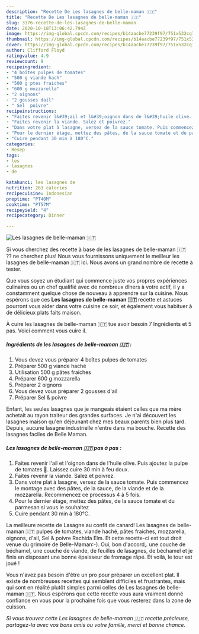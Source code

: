 ```yaml
---
description: "Recette De Les lasagnes de belle-maman 🇮🇹"
title: "Recette De Les lasagnes de belle-maman 🇮🇹"
slug: 3376-recette-de-les-lasagnes-de-belle-maman
date: 2020-10-18T13:06:42.794Z
image: https://img-global.cpcdn.com/recipes/b14aacbe77239f97/751x532cq70/les-lasagnes-de-belle-maman-🇮🇹-photo-principale-de-la-recette.jpg
thumbnail: https://img-global.cpcdn.com/recipes/b14aacbe77239f97/751x532cq70/les-lasagnes-de-belle-maman-🇮🇹-photo-principale-de-la-recette.jpg
cover: https://img-global.cpcdn.com/recipes/b14aacbe77239f97/751x532cq70/les-lasagnes-de-belle-maman-🇮🇹-photo-principale-de-la-recette.jpg
author: Clifford Floyd
ratingvalue: 4.9
reviewcount: 9
recipeingredient:
- "4 boîtes pulpes de tomates"
- "500 g viande hach"
- "500 g ptes fraiches"
- "600 g mozzarella"
- "2 oignons"
- "2 gousses dail"
- " Sel  poivre"
recipeinstructions:
- "Faites revenir l&#39;ail et l&#39;oignon dans de l&#39;huile olive. Puis ajoutez la pulpe de tomates 🍅. Laissez cuire 30 min à feu doux."
- "Faites revenir la viande. Salez et poivrez."
- "Dans votre plat à lasagne, versez de la sauce tomate. Puis commencez le montage avec des pâtes, de la sauce, de la viande et de la mozzarella. Recommencez ce processus 4 à 5 fois."
- "Pour le dernier étage, mettez des pâtes, de la sauce tomate et du parmesan si vous le souhaitez"
- "Cuire pendant 30 min à 180°C."
categories:
- Resep
tags:
- les
- lasagnes
- de

katakunci: les lasagnes de 
nutrition: 263 calories
recipecuisine: Indonesian
preptime: "PT40M"
cooktime: "PT57M"
recipeyield: "4"
recipecategory: Dinner

---
```



![Les lasagnes de belle-maman 🇮🇹](https://img-global.cpcdn.com/recipes/b14aacbe77239f97/751x532cq70/les-lasagnes-de-belle-maman-🇮🇹-photo-principale-de-la-recette.jpg)

Si vous cherchez des recette à base de les lasagnes de belle-maman 🇮🇹 ?? ne cherchez plus! Nous vous fournissons uniquement le meilleur les lasagnes de belle-maman 🇮🇹 ici. Nous avons un grand nombre de recette à tester.

Que vous soyez un étudiant qui commence juste vos propres expériences culinaires ou un chef qualifié avec de nombreux dîners à votre actif, il y a constamment quelque chose de nouveau à apprendre sur la cuisine. Nous espérons que ces <strong> Les lasagnes de belle-maman 🇮🇹 </strong> recette et astuces pourront vous aider dans votre cuisine ce soir, et également vous habituer à de délicieux plats faits maison.

<!--inarticleads1-->

À cuire les lasagnes de belle-maman 🇮🇹 tue avoir besoin 7 Ingrédients et 5 pas. Voici comment vous cuire il.

##### Ingrédients de les lasagnes de belle-maman 🇮🇹 :

1. Vous devez vous préparer 4 boîtes pulpes de tomates
1. Préparer 500 g viande haché
1. Utilisation 500 g pâtes fraiches
1. Préparer 600 g mozzarella
1. Préparer 2 oignons
1. Vous devez vous préparer 2 gousses d&#39;ail
1. Préparer  Sel &amp; poivre


Enfant, les seules lasagnes que je mangeais étaient celles que ma mère achetait au rayon traiteur des grandes surfaces. Je n&#39;ai découvert les lasagnes maison qu&#39;en déjeunant chez mes beaux parents bien plus tard. Depuis, aucune lasagne industrielle n&#39;entre dans ma bouche. Recette des lasagnes faciles de Belle Maman. 

<!--inarticleads2-->

##### Les lasagnes de belle-maman 🇮🇹 pas à pas :

1. Faites revenir l&#39;ail et l&#39;oignon dans de l&#39;huile olive. Puis ajoutez la pulpe de tomates 🍅. Laissez cuire 30 min à feu doux.
1. Faites revenir la viande. Salez et poivrez.
1. Dans votre plat à lasagne, versez de la sauce tomate. Puis commencez le montage avec des pâtes, de la sauce, de la viande et de la mozzarella. Recommencez ce processus 4 à 5 fois.
1. Pour le dernier étage, mettez des pâtes, de la sauce tomate et du parmesan si vous le souhaitez
1. Cuire pendant 30 min à 180°C.


La meilleure recette de Lasagne au confit de canard! Les lasagnes de belle-maman 🇮🇹 pulpes de tomates, viande haché, pâtes fraiches, mozzarella, oignons, d&#39;ail, Sel &amp; poivre Rachida Elm. Et cette recette-ci est tout droit venue du grimoire de Belle-Maman:-). Oui, bon d&#39;accord,. une couche de béchamel, une couche de viande, de feuilles de lasagnes, de béchamel et je finis en disposant une bonne épaisseur de fromage râpé. Et voilà, le tour est joué ! 

<!--inarticleads1-->

<p>
Vous n'avez pas besoin d'être un pro pour préparer un excellent plat. Il existe de nombreuses recettes qui semblent difficiles et frustrantes, mais qui sont en réalité plutôt simples parmi celles de Les lasagnes de belle-maman 🇮🇹. Nous espérons que cette recette vous aura vraiment donné confiance en vous pour la prochaine fois que vous resterez dans la zone de cuisson.
</p>

<p>
<i>Si vous trouvez cette Les lasagnes de belle-maman 🇮🇹 recette précieuse, partagez-la avec vos bons amis ou votre famille, merci et bonne chance.</i>
</p>
